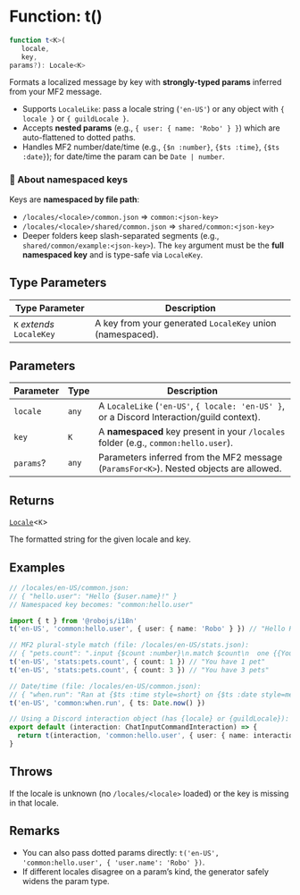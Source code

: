 # Function: t()

```ts
function t<K>(
   locale, 
   key, 
params?): Locale<K>
```

Formats a localized message by key with **strongly-typed params** inferred from your MF2 message.

- Supports `LocaleLike`: pass a locale string (`'en-US'`) or any object with `{ locale }` or `{ guildLocale }`.
- Accepts **nested params** (e.g., `{ user: { name: 'Robo' } }`) which are auto-flattened to dotted paths.
- Handles MF2 number/date/time (e.g., `{$n :number}`, `{$ts :time}`, `{$ts :date}`); for date/time the param can be `Date | number`.

### 🔑 About namespaced keys
Keys are **namespaced by file path**:
- `/locales/<locale>/common.json` ⇒ `common:<json-key>`
- `/locales/<locale>/shared/common.json` ⇒ `shared/common:<json-key>`
- Deeper folders keep slash-separated segments (e.g., `shared/common/example:<json-key>`).
The `key` argument must be the **full namespaced key** and is type-safe via `LocaleKey`.

## Type Parameters

| Type Parameter | Description |
| ------ | ------ |
| `K` *extends* `LocaleKey` | A key from your generated `LocaleKey` union (namespaced). |

## Parameters

| Parameter | Type | Description |
| ------ | ------ | ------ |
| `locale` | `any` | A `LocaleLike` (`'en-US'`, `{ locale: 'en-US' }`, or a Discord Interaction/guild context). |
| `key` | `K` | A **namespaced** key present in your `/locales` folder (e.g., `common:hello.user`). |
| `params`? | `any` | Parameters inferred from the MF2 message (`ParamsFor<K>`). Nested objects are allowed. |

## Returns

[`Locale`](Variable.Locale.md)\<`K`\>

The formatted string for the given locale and key.

## Examples

```ts
// /locales/en-US/common.json:
// { "hello.user": "Hello {$user.name}!" }
// Namespaced key becomes: "common:hello.user"

import { t } from '@robojs/i18n'
t('en-US', 'common:hello.user', { user: { name: 'Robo' } }) // "Hello Robo!"
```

```ts
// MF2 plural-style match (file: /locales/en-US/stats.json):
// { "pets.count": ".input {$count :number}\n.match $count\n  one {{You have {$count} pet}}\n  *   {{You have {$count} pets}}" }
t('en-US', 'stats:pets.count', { count: 1 }) // "You have 1 pet"
t('en-US', 'stats:pets.count', { count: 3 }) // "You have 3 pets"
```

```ts
// Date/time (file: /locales/en-US/common.json):
// { "when.run": "Ran at {$ts :time style=short} on {$ts :date style=medium}" }
t('en-US', 'common:when.run', { ts: Date.now() })
```

```ts
// Using a Discord interaction object (has {locale} or {guildLocale}):
export default (interaction: ChatInputCommandInteraction) => {
  return t(interaction, 'common:hello.user', { user: { name: interaction.user.username } })
}
```

## Throws

If the locale is unknown (no `/locales/<locale>` loaded) or the key is missing in that locale.

## Remarks

- You can also pass dotted params directly: `t('en-US', 'common:hello.user', { 'user.name': 'Robo' })`.
- If different locales disagree on a param’s kind, the generator safely widens the param type.

